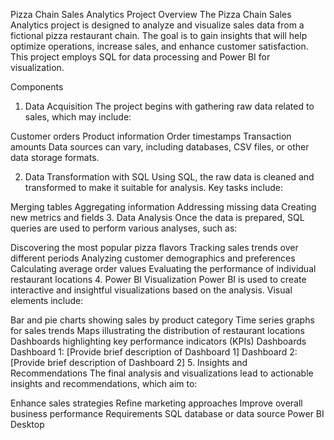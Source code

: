 Pizza Chain Sales Analytics
Project Overview
The Pizza Chain Sales Analytics project is designed to analyze and visualize sales data from a fictional pizza restaurant chain. The goal is to gain insights that will help optimize operations, increase sales, and enhance customer satisfaction. This project employs SQL for data processing and Power BI for visualization.

Components
1. Data Acquisition
The project begins with gathering raw data related to sales, which may include:

Customer orders
Product information
Order timestamps
Transaction amounts
Data sources can vary, including databases, CSV files, or other data storage formats.

2. Data Transformation with SQL
Using SQL, the raw data is cleaned and transformed to make it suitable for analysis. Key tasks include:

Merging tables
Aggregating information
Addressing missing data
Creating new metrics and fields
3. Data Analysis
Once the data is prepared, SQL queries are used to perform various analyses, such as:

Discovering the most popular pizza flavors
Tracking sales trends over different periods
Analyzing customer demographics and preferences
Calculating average order values
Evaluating the performance of individual restaurant locations
4. Power BI Visualization
Power BI is used to create interactive and insightful visualizations based on the analysis. Visual elements include:

Bar and pie charts showing sales by product category
Time series graphs for sales trends
Maps illustrating the distribution of restaurant locations
Dashboards highlighting key performance indicators (KPIs)
Dashboards
Dashboard 1: [Provide brief description of Dashboard 1]
Dashboard 2: [Provide brief description of Dashboard 2]
5. Insights and Recommendations
The final analysis and visualizations lead to actionable insights and recommendations, which aim to:

Enhance sales strategies
Refine marketing approaches
Improve overall business performance
Requirements
SQL database or data source
Power BI Desktop
